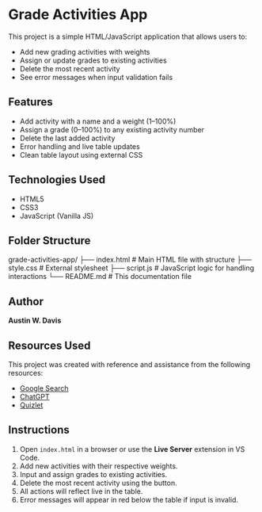 # Grade Activities App

This project is a simple HTML/JavaScript application that allows users to:
- Add new grading activities with weights
- Assign or update grades to existing activities
- Delete the most recent activity
- See error messages when input validation fails

## Features

- Add activity with a name and a weight (1–100%)
- Assign a grade (0–100%) to any existing activity number
- Delete the last added activity
- Error handling and live table updates
- Clean table layout using external CSS

## Technologies Used

- HTML5
- CSS3
- JavaScript (Vanilla JS)

## Folder Structure

grade-activities-app/
├── index.html # Main HTML file with structure
├── style.css # External stylesheet
├── script.js # JavaScript logic for handling interactions
└── README.md # This documentation file


## Author

**Austin W. Davis**

## Resources Used

This project was created with reference and assistance from the following resources:

- [Google Search](https://www.google.com)
- [ChatGPT](https://chat.openai.com)
- [Quizlet](https://www.quizlet.com)

## Instructions

1. Open `index.html` in a browser or use the **Live Server** extension in VS Code.
2. Add new activities with their respective weights.
3. Input and assign grades to existing activities.
4. Delete the most recent activity using the button.
5. All actions will reflect live in the table.
6. Error messages will appear in red below the table if input is invalid.
